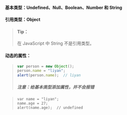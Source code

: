 #### 基本类型：Undefined、Null、Boolean、Number 和 String

#### 引用类型：Object

> #### Tip：
>
> 在 JavaScript 中 String 不是引用类型。

#### 动态的属性：

> ```js
> var person = new Object();
> person.name = "liyan";
> alert(person.name);  // liyan
> ```
>
> ##### 注意：给基本类型添加属性，并不会报错

> ```
> var name = "liyan";
> name.age = 27;
> alert(name.age);  // undefined
> ```



